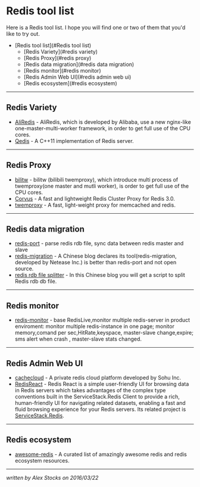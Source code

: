 # Redis tool list #

Here is a Redis tool list. I hope you will find one or two of them that you'd like to try out.

- [Redis tool list](#Redis tool list)
	- [Redis Variety](#redis variety)
	- [Redis Proxy](#redis proxy)
	- [Redis data migration](#redis data migration)
	- [Redis monitor](#redis monitor)
	- [Redis Admin Web UI](#redis admin web ui)
	- [Redis ecosystem](#redis ecosystem)

---
## Redis Variety
* [AliRedis](http://blog.sina.com.cn/s/blog_e59371cc0101br74.html) - AliRedis, which is developed by Alibaba, use a new nginx-like one-master-multi-worker framework, in order to get full use of the CPU cores.
* [Qedis](https://github.com/loveyacper/Qedis) - A C++11 implementation of Redis server.

---
## Redis Proxy
* [bilitw](https://github.com/anewhuahua/bilitw) - bilitw (bilibili twemproxy), which introduce multi process of twemproxy(one master and mutli worker), is order to get full use of the CPU cores.
* [Corvus](https://github.com/eleme/corvus) - A fast and lightweight Redis Cluster Proxy for Redis 3.0.
* [twemproxy](https://github.com/twitter/twemproxy) - A fast, light-weight proxy for memcached and redis.

---
## Redis data migration
* [redis-port](https://github.com/CodisLabs/redis-port) - parse redis rdb file, sync data between redis master and slave
* [redis-migration](http://www.bitstech.net/2016/03/03/redis-migration/) - A Chinese blog declares its tool(redis-migration, developed by Netease Inc.) is better than redis-port and not open source.
* [redis rdb file splitter](http://blog.nosqlfan.com/html/4092.html) - In this Chinese blog you will get a script to split Redis rdb db file.

---
## Redis monitor
* [redis-monitor](https://github.com/LittlePeng/redis-monitor) - base RedisLive,monitor multiple redis-server in product enviroment: monitor multiple redis-instance in one page; monitor memory,comand per sec,HitRate,keyspace, master-slave change,expire; sms alert when crash , master-slave stats changed.

---
## Redis Admin Web UI
* [cachecloud](https://github.com/sohutv/cachecloud) - A private redis cloud platform developed by Sohu Inc.
* [RedisReact](https://github.com/ServiceStackApps/RedisReact) - Redis React is a simple user-friendly UI for browsing data in Redis servers which takes advantages of the complex type conventions built in the ServiceStack.Redis Client to provide a rich, human-friendly UI for navigating related datasets, enabling a fast and fluid browsing experience for your Redis servers. Its related project is [ServiceStack.Redis](https://github.com/ServiceStack/ServiceStack.Redis).

---
## Redis ecosystem
* [awesome-redis](https://github.com/zhemingwang/awesome-redis) - A curated list of amazingly awesome redis and redis ecosystem resources.

---
*written by Alex Stocks on 2016/03/22*